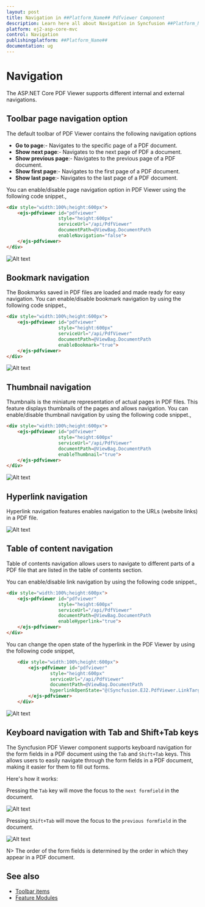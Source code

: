 ```yaml
---
layout: post
title: Navigation in ##Platform_Name## Pdfviewer Component
description: Learn here all about Navigation in Syncfusion ##Platform_Name## Pdfviewer component of Syncfusion Essential JS 2 and more.
platform: ej2-asp-core-mvc
control: Navigation
publishingplatform: ##Platform_Name##
documentation: ug
---
```



# Navigation

The ASP.NET Core PDF Viewer supports different internal and external navigations.

## Toolbar page navigation option

The default toolbar of PDF Viewer contains the following navigation options

* **Go to page**:- Navigates to the specific page of a PDF document.
* **Show next page**:- Navigates to the next page of PDF a document.
* **Show previous page**:- Navigates to the previous page of a PDF document.
* **Show first page**:-  Navigates to the first page of a PDF document.
* **Show last page**:- Navigates to the last page of a PDF document.

You can enable/disable page navigation option in PDF Viewer using the following code snippet.,

```html
<div style="width:100%;height:600px">
    <ejs-pdfviewer id="pdfviewer"
                   style="height:600px"
                   serviceUrl="/api/PdfViewer"
                   documentPath=@ViewBag.DocumentPath
                   enableNavigation="false">
    </ejs-pdfviewer>
</div>
```

![Alt text](./images/navigation.png)

## Bookmark navigation

The Bookmarks saved in PDF files are loaded and made ready for easy navigation.
You can enable/disable bookmark navigation by using the following code snippet.,

```html
<div style="width:100%;height:600px">
    <ejs-pdfviewer id="pdfviewer"
                   style="height:600px"
                   serviceUrl="/api/PdfViewer"
                   documentPath=@ViewBag.DocumentPath
                   enableBookmark="true">
    </ejs-pdfviewer>
</div>
```

![Alt text](./images/bookmark.png)

## Thumbnail navigation

Thumbnails is the miniature representation of actual pages in PDF files. This feature displays thumbnails of the pages and allows navigation.
You can enable/disable thumbnail navigation by using the following code snippet.,

```html
<div style="width:100%;height:600px">
    <ejs-pdfviewer id="pdfviewer"
                   style="height:600px"
                   serviceUrl="/api/PdfViewer"
                   documentPath=@ViewBag.DocumentPath
                   enableThumbnail="true">
    </ejs-pdfviewer>
</div>
```

![Alt text](./images/thumbnail.png)

## Hyperlink navigation

Hyperlink navigation features enables navigation to the URLs (website links) in a PDF file.

![Alt text](./images/link.png)

## Table of content navigation

Table of contents navigation allows users to navigate to different parts of a PDF file that are listed in the table of contents section.

You can enable/disable link navigation by using the following code snippet.,

```html
<div style="width:100%;height:600px">
    <ejs-pdfviewer id="pdfviewer"
                   style="height:600px"
                   serviceUrl="/api/PdfViewer"
                   documentPath=@ViewBag.DocumentPath
                   enableHyperlink="true">
    </ejs-pdfviewer>
</div>
```

You can change the open state of the hyperlink in the PDF Viewer by using the following code snippet,

```html
    <div style="width:100%;height:600px">
        <ejs-pdfviewer id="pdfviewer"
                style="height:600px"
                serviceUrl="/api/PdfViewer"
                documentPath=@ViewBag.DocumentPath
                hyperlinkOpenState="@(Syncfusion.EJ2.PdfViewer.LinkTarget.NewTab)">
        </ejs-pdfviewer>
    </div>
```

![Alt text](./images/toc.png)

## Keyboard navigation with Tab and Shift+Tab keys

The Syncfusion PDF Viewer component supports keyboard navigation for the form fields in a PDF document using the `Tab` and `Shift+Tab` keys. This allows users to easily navigate through the form fields in a PDF document, making it easier for them to fill out forms.

Here's how it works:

Pressing the `Tab` key will move the focus to the `next formfield` in the document.

![Alt text](./images/tab.gif)

Pressing `Shift+Tab` will move the focus to the `previous formfield` in the document.

![Alt text](./images/shift+tab.gif)

N> The order of the form fields is determined by the order in which they appear in a PDF document.

## See also

* [Toolbar items](./toolbar)
* [Feature Modules](./feature-module)